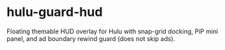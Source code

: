 # hulu-guard-hud
Floating themable HUD overlay for Hulu with snap-grid docking, PiP mini panel, and ad boundary rewind guard (does not skip ads).
